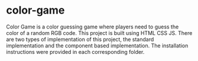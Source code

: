 # color-game

Color Game is a color guessing game where players need to guess the color of a random RGB code.
This project is built using HTML CSS JS. There are two types of implementation of this project, the standard implementation and the component based implementation.
The installation instructions were provided in each corresponding folder.
